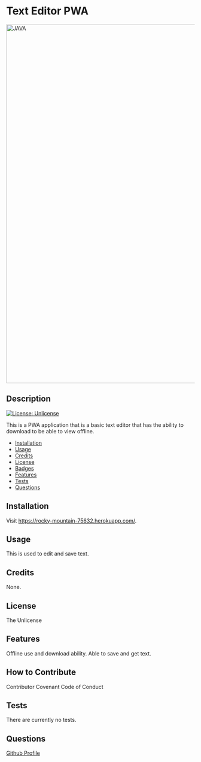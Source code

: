 # Text Editor PWA

<img width="959" alt="JAVA" src="https://user-images.githubusercontent.com/115883489/229642980-db530be0-f8b7-41bb-998f-8ed46230e83a.PNG">

## Description
[![License: Unlicense](https://img.shields.io/badge/license-Unlicense-blue.svg)](http://unlicense.org/)

This is a PWA application that is a basic text editor that has the ability to download to be able to view offline.

- [Installation](#installation)
- [Usage](#usage)
- [Credits](#credits)
- [License](#license)
- [Badges](#badges)
- [Features](#features)
- [Tests](#tests)
- [Questions](#questions)

## Installation
Visit https://rocky-mountain-75632.herokuapp.com/.

## Usage
This is used to edit and save text.
## Credits
None.
## License
The Unlicense
## Features
Offline use and download ability. Able to save and get text.
## How to Contribute

Contributor Covenant Code of Conduct
## Tests
There are currently no tests.

## Questions
[Github Profile](https://github.com/AlexWiederman)
